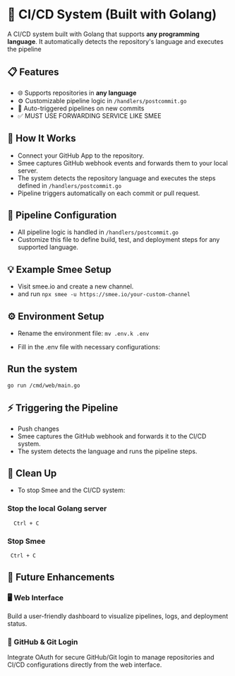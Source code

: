 # 🚀  CI/CD System (Built with Golang)

A  CI/CD system built with Golang that supports **any programming language**. It automatically detects the repository's language and executes the pipeline 

## 📋 Features
- 🌐 Supports repositories in **any language**
- ⚙️ Customizable pipeline logic in `/handlers/postcommit.go`
- 🔄 Auto-triggered pipelines on new commits
- ✅ MUST USE FORWARDING SERVICE LIKE SMEE 

 ## 🧪 How It Works
- Connect your GitHub App to the repository.
- Smee captures GitHub webhook events and forwards them to your local server.
- The system detects the repository language and executes the steps defined in ` /handlers/postcommit.go `
- Pipeline triggers automatically on each commit or pull request.
## 📁 Pipeline Configuration
- All pipeline logic is handled in ` /handlers/postcommit.go `
- Customize this file to define build, test, and deployment steps for any supported language.
##  💡 Example Smee Setup
- Visit smee.io and create a new channel.
- and run ` npx smee -u https://smee.io/your-custom-channel `


## ⚙️ Environment Setup
- Rename the environment file:
`mv .env.k .env`

- Fill in the .env file with necessary configurations:

## Run the system 

```
go run /cmd/web/main.go
```


##  ⚡ Triggering the Pipeline
- Push changes
- Smee captures the GitHub webhook and forwards it to the CI/CD system.
- The system detects the language and runs the pipeline steps.
##  💾 Clean Up
- To stop Smee and the CI/CD system:

### Stop the local Golang server
```
  Ctrl + C
```

### Stop Smee
```
 Ctrl + C
```


## 🌟 Future Enhancements
### 🖥️ Web Interface 
Build a user-friendly dashboard to visualize pipelines, logs, and deployment status.
### 🔐 GitHub & Git Login 
Integrate OAuth for secure GitHub/Git login to manage repositories and CI/CD configurations directly from the web interface.
